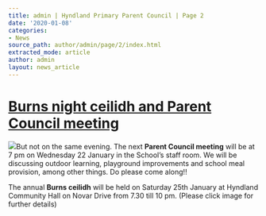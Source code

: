 ```yaml
---
title: admin | Hyndland Primary Parent Council | Page 2
date: '2020-01-08'
categories:
- News
source_path: author/admin/page/2/index.html
extracted_mode: article
author: admin
layout: news_article
---
```

# [Burns night ceilidh and Parent Council meeting](/news/burns-night-ceilidh-and-parent-council-meeting/)


[![](/assets/images/2020/01/Burns-night-2020-214x300.jpg)](/assets/images/2020/01/Burns-night-2020.jpg)But not on the same evening. The next **Parent Council meeting** will be at 7 pm on Wednesday 22 January in the School’s staff room. We will be discussing outdoor learning, playground improvements and school meal provision, among other things. Do please come along!!

The annual **Burns ceilidh** will be held on Saturday 25th January at Hyndland Community Hall on Novar Drive from 7.30 till 10 pm. (Please click image for further details)
